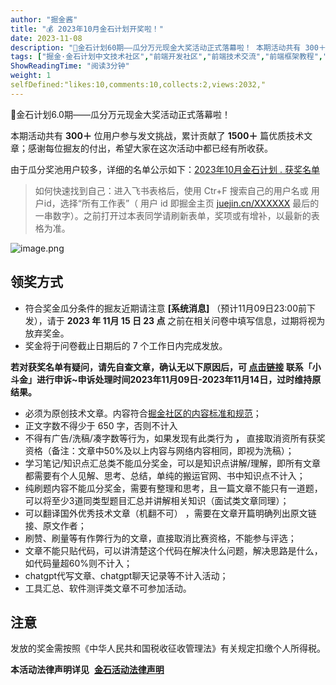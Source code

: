 ```yaml
---
author: "掘金酱"
title: "💰 2023年10月金石计划开奖啦！"
date: 2023-11-08
description: "🎉金石计划60期——瓜分万元现金大奖活动正式落幕啦！ 本期活动共有 300＋ 位用户参与发文挑战，累计贡献了 1500＋ 篇优质技术文章；感谢每位掘友的付出，希望大家在这次活动中都已经有所收获。"
tags: ["掘金·金石计划中文技术社区","前端开发社区","前端技术交流","前端框架教程","JavaScript 学习资源","CSS 技巧与最佳实践","HTML5 最新动态","前端工程师职业发展","开源前端项目","前端技术趋势"]
ShowReadingTime: "阅读3分钟"
weight: 1
selfDefined:"likes:10,comments:10,collects:2,views:2032,"
---
```

🎉金石计划6.0期——瓜分万元现金大奖活动正式落幕啦！

本期活动共有 **300＋** 位用户参与发文挑战，累计贡献了 **1500＋** 篇优质技术文章；感谢每位掘友的付出，希望大家在这次活动中都已经有所收获。

由于瓜分奖池用户较多，详细的名单公示如下：[2023年10月金石计划 . 获奖名单](https://bytedance.feishu.cn/sheets/Mp4tsJqwjhW7pSttPVEcbsKXnQu?from=from_copylink "https://bytedance.feishu.cn/sheets/Mp4tsJqwjhW7pSttPVEcbsKXnQu?from=from_copylink")

> 如何快速找到自己：进入飞书表格后，使用 Ctr+F 搜索自己的用户名或 用户id，选择“所有工作表”（ 用户 id 即掘金主页 [juejin.cn/XXXXXX](https://juejin.cn/XXXXXX "https://juejin.cn/XXXXXX") 最后的一串数字）。之前打开过本表同学请刷新表单，奖项或有增补，以最新的表格为准。

![image.png](/images/jueJin/a6258469ebfb41a.png)

领奖方式
----

*   符合奖金瓜分条件的掘友近期请注意 **\[系统消息\]** （预计11月09日23:00前下发），请于 **2023 年 11月 15 日 23 点** 之前在相关问卷中填写信息，过期将视为放弃奖金。
*   奖金将于问卷截止日期后的 7 个工作日内完成发放。

**若对获奖名单有疑问，请先自查文章，确认无以下原因后，可 [点击链接](https://juejin.cn/notification/im?participantId=2414980799929576 "https://juejin.cn/notification/im?participantId=2414980799929576") 联系「小斗金」进行申诉~申诉处理时间2023年11月09日-2023年11月14日，过时维持原结果。**

*   必须为原创技术文章。内容符合[掘金社区的内容标准和规范](https://juejin.cn/book/6844733795329900551/section/6844733795380232199 "https://juejin.cn/book/6844733795329900551/section/6844733795380232199")；
*   正文字数不得少于 650 字，否则不计入
*   不得有广告/洗稿/凑字数等行为，如果发现有此类行为 **，** 直接取消资所有获奖资格（备注：文章中50%及以上内容与网络内容相同，即视为洗稿）；
*   学习笔记/知识点汇总类不能瓜分奖金，可以是知识点讲解/理解，即所有文章都需要有个人见解、思考、总结，单纯的搬运官网、书中知识点不计入；
*   纯刷题内容不能瓜分奖金，需要有整理和思考，且一篇文章不能只有一道题，可以将至少3道同类型题目汇总并讲解相关知识（面试类文章同理）；
*   可以翻译国外优秀技术文章（机翻不可） ，需要在文章开篇明确列出原文链接、原文作者；
*   刷赞、刷量等有作弊行为的文章，直接取消比赛资格，不能参与评选；
*   文章不能只贴代码，可以讲清楚这个代码在解决什么问题，解决思路是什么，如代码量超60%则不计入；
*   chatgpt代写文章、chatgpt聊天记录等不计入活动；
*   工具汇总、软件测评类文章不可参加活动。

注意
--

发放的奖金需按照《中华人民共和国税收征收管理法》有关规定扣缴个人所得税。

**本活动法律声明详见**  **[金石活动法律声明](https://bytedance.feishu.cn/docx/doxcnhVXY9NDHSE16nmNsGfKcte "https://bytedance.feishu.cn/docx/doxcnhVXY9NDHSE16nmNsGfKcte")**